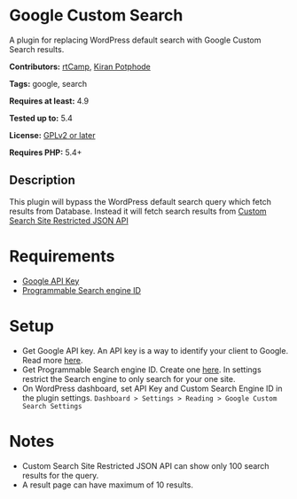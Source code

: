 # Google Custom Search

A plugin for replacing WordPress default search with Google Custom Search results.

**Contributors:** [rtCamp](https://github.com/rtCamp/), [Kiran Potphode](https://github.com/kiranpotphode/)

**Tags:** google, search

**Requires at least:** 4.9

**Tested up to:** 5.4

**License:** [GPLv2 or later](http://www.gnu.org/licenses/gpl-2.0.html)

**Requires PHP:** 5.4+

## Description
This plugin will bypass the WordPress default search query which fetch results from Database. Instead it will fetch search results from [Custom Search Site Restricted JSON API](https://developers.google.com/custom-search/v1/site_restricted_api)

# Requirements
- [Google API Key](https://console.developers.google.com/apis/credentials)
- [Programmable Search engine ID](https://cse.google.com/all)


# Setup
- Get Google API key. An API key is a way to identify your client to Google. Read more [here](https://developers.google.com/custom-search/v1/introduction).
- Get Programmable Search engine ID. Create one [here](https://cse.google.com/). In settings restrict the Search engine to only search for your one site.
 - On WordPress dashboard, set API Key and Custom Search Engine ID in the plugin settings. `Dashboard > Settings > Reading > Google Custom Search Settings`

# Notes
- Custom Search Site Restricted JSON API can show only 100 search results for the query.
- A result page can have maximum of 10 results.
